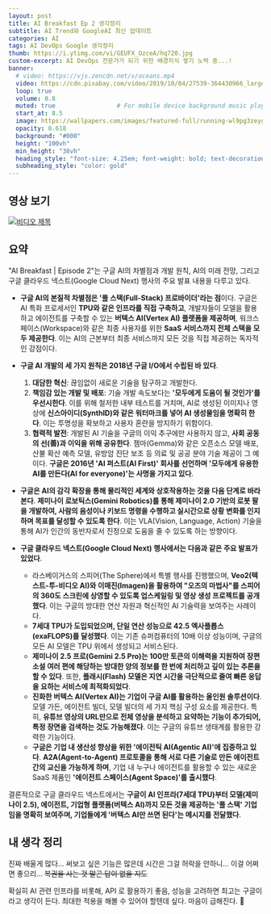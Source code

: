 ```yaml
---
layout: post 
title: AI Breakfast Ep 2 생각정리
subtitle: AI Trend와 GoogleAI 최신 업데이트
categories: AI
tags: AI DevOps Google 생각정리
thumb: https://i.ytimg.com/vi/GEUFX_OzceA/hq720.jpg
custom-excerpt: AI DevOps 전문가가 되기 위한 배경지식 쌓기 노력 중...! 
banner:
  # video: https://vjs.zencdn.net/v/oceans.mp4
  video: https://cdn.pixabay.com/video/2019/10/04/27539-364430966_large.mp4
  loop: true
  volume: 0.8
  muted: true                 # For mobile device background music play 
  start_at: 8.5
  image: https://wallpapers.com/images/featured-full/running-wl9pg3zeygysq0ps.jpg
  opacity: 0.618
  background: "#000"
  height: "100vh"
  min_height: "38vh"
  heading_style: "font-size: 4.25em; font-weight: bold; text-decoration: underline"
  subheading_style: "color: gold"
---
```


## 영상 보기
[![비디오 제목](https://i.ytimg.com/vi/GEUFX_OzceA/hq720.jpg)](https://www.youtube.com/watch?v=GEUFX_OzceA)

## 요약
"AI Breakfast | Episode 2"는 구글 AI의 차별점과 개발 원칙, AI의 미래 전망, 그리고 구글 클라우드 넥스트(Google Cloud Next) 행사의 주요 발표 내용을 다루고 있다.

*   **구글 AI의 본질적 차별점은 '풀 스택(Full-Stack) 프로바이더'라는 점**이다. 구글은 AI 특화 프로세서인 **TPU와 같은 인프라를 직접 구축하고**, 개발자들이 모델을 활용하고 에이전트를 구축할 수 있는 **버텍스 AI(Vertex AI) 플랫폼을 제공하며**, 워크스페이스(Workspace)와 같은 최종 사용자를 위한 **SaaS 서비스까지 전체 스택을 모두 제공한다**. 이는 AI의 근본부터 최종 서비스까지 모든 것을 직접 제공하는 독자적인 강점이다.

*   **구글 AI 개발의 세 가지 원칙은 2018년 구글 I/O에서 수립된 바 있다**.
    1.  **대담한 혁신**: 끊임없이 새로운 기술을 탐구하고 개발한다.
    2.  **책임감 있는 개발 및 배포**: 기술 개발 속도보다는 **'모두에게 도움이 될 것인가'를 우선시한다**. 이를 위해 철저한 내부 테스트를 거치며, AI로 생성된 이미지나 영상에 **신스아이디(SynthID)와 같은 워터마크를 넣어 AI 생성물임을 명확히 한다**. 이는 투명성을 확보하고 사용자 혼란을 방지하기 위함이다.
    3.  **협력적 발전**: 개발된 AI 기술을 구글의 이익 추구에만 사용하지 않고, **사회 공동의 선(善)과 이익을 위해 공유한다**. 젬마(Gemma)와 같은 오픈소스 모델 배포, 산불 확산 예측 모델, 유방암 진단 보조 등 의료 및 공공 분야 기술 제공이 그 예이다.
    **구글은 2016년 'AI 퍼스트(AI First)' 회사를 선언하며 '모두에게 유용한 AI를 만든다(AI for everyone)'는 사명을 가지고 있다**.

*   **구글은 AI의 감각 확장을 통해 물리적인 세계와 상호작용하는 것을 다음 단계로 바라본다**. **제미나이 로보틱스(Gemini Robotics)를 통해 제미나이 2.0 기반의 로봇 팔을 개발하여, 사람의 음성이나 키보드 명령을 수행하고 실시간으로 상황 변화를 인지하며 목표를 달성할 수 있도록 한다**. 이는 VLA(Vision, Language, Action) 기술을 통해 AI가 인간의 동반자로서 진정으로 도움을 줄 수 있도록 하는 방향이다.

*   **구글 클라우드 넥스트(Google Cloud Next) 행사에서는 다음과 같은 주요 발표가 있었다**.
    *   라스베이거스의 스피어(The Sphere)에서 특별 행사를 진행했으며, **Veo2(텍스트-투-비디오 AI)와 이매진(Imagen)을 활용하여 "오즈의 마법사"를 스피어의 360도 스크린에 상영할 수 있도록 업스케일링 및 영상 생성 프로젝트를 공개했다**. 이는 구글의 방대한 연산 자원과 혁신적인 AI 기술력을 보여주는 사례이다.
    *   **7세대 TPU가 도입되었으며, 단일 연산 성능으로 42.5 엑사플롭스(exaFLOPS)를 달성했다**. 이는 기존 슈퍼컴퓨터의 10배 이상 성능이며, 구글의 모든 AI 모델은 TPU 위에서 생성되고 서비스된다.
    *   **제미나이 2.5 프로(Gemini 2.5 Pro)는 100만 토큰의 이해력을 지원하여 장편 소설 여러 편에 해당하는 방대한 양의 정보를 한 번에 처리하고 깊이 있는 추론을 할 수 있다**. 또한, **플래시(Flash) 모델은 지연 시간을 극단적으로 줄여 빠른 응답을 요하는 서비스에 최적화되었다**.
    *   **진화한 버텍스 AI(Vertex AI)는 기업이 구글 AI를 활용하는 올인원 솔루션이다**. 모델 가든, 에이전트 빌더, 모델 빌더의 세 가지 핵심 구성 요소를 제공한다. 특히, **유튜브 영상의 URL만으로 전체 영상을 분석하고 요약하는 기능이 추가되어, 특정 장면을 검색하는 것도 가능해졌다**. 이는 구글의 유튜브 생태계를 활용한 강력한 기능이다.
    *   **구글은 기업 내 생산성 향상을 위한 '에이전틱 AI(Agentic AI)'에 집중하고 있다**. **A2A(Agent-to-Agent) 프로토콜을 통해 서로 다른 기술로 만든 에이전트 간의 교신을 가능하게 하며**, 기업 내 누구나 에이전트를 활용할 수 있는 새로운 SaaS 제품인 **'에이전트 스페이스(Agent Space)'를 출시했다**.

결론적으로 구글 클라우드 넥스트에서는 **구글이 AI 인프라(7세대 TPU)부터 모델(제미나이 2.5), 에이전트, 기업형 플랫폼(버텍스 AI)까지 모든 것을 제공하는 '풀 스택' 기업임을 명확히 보여주며, 기업들에게 '버텍스 AI만 쓰면 된다'는 메시지를 전달했다**.

## 내 생각 정리
진짜 배울게 많다... 써보고 싶은 기능은 많은데 시간은 그걸 허락을 안하니... 이걸 어쩌면 좋으리... 
~~복권을 사는 것 말곤 답이 없을 지도~~ 

확실히 AI 관련 인프라를 비롯해, API 로 활용하기 좋음, 성능을 고려하면 최고는 구글이라고 생각이 든다. 최대한 적용을 해볼 수 있어야 할텐데 싶다. 마음이 급해진다. 🤔